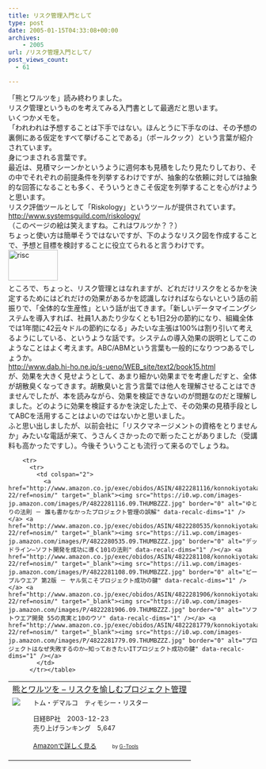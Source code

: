 ```yaml
---
title: リスク管理入門として
type: post
date: 2005-01-15T04:33:08+00:00
archives:
    - 2005
url: /リスク管理入門として/
post_views_count:
  - 61

---
```

「熊とワルツを」読み終わりました。  
リスク管理というものを考えてみる入門書として最適だと思います。  
いくつかメモを。  
「われわれは予想することは下手ではない。ほんとうに下手なのは、その予想の裏側にある仮定をすべて挙げることである」（ポールクック）という言葉が紹介されています。  
身につまされる言葉です。  
最近は、見積マシーンかというように週何本も見積をしたり見たりしており、その中でそれぞれの前提条件を列挙するわけですが、抽象的な依頼に対しては抽象的な回答になることも多く、そういうときこそ仮定を列挙することを心がけようと思います。  
リスク評価ツールとして「Riskology」というツールが提供されています。  
<http://www.systemsguild.com/riskology/>  
（このページの絵は笑えますね。これはワルツか？？）  
ちょっと使い方は簡単そうではないですが、下のようなリスク図を作成することで、予想と目標を検討することに役立てられると言うわけです。  
<a href="http://konnokiyotaka.txt-nifty.com/pgblog/images/risc.html" onclick="window.open('http://konnokiyotaka.txt-nifty.com/pgblog/images/risc.html','popup','width=650,height=405,scrollbars=no,resizable=no,toolbar=no,directories=no,location=no,menubar=no,status=no,left=0,top=0'); return false"><img alt="risc" src="https://i0.wp.com/jqinglong.html.xdomain.jp/bimg/risc-thumb.gif?resize=100%2C62" width="100" height="62" border="0" style="margin: 0px 5px 5px 0px;" data-recalc-dims="1" /></a>  
ところで、ちょっと、リスク管理とはなれますが、どれだけリスクをとるかを決定するためにはどれだけの効果があるかを認識しなければならないという話の前振りで、「全体的な生産性」という話が出てきます。「新しいデータマイニングシステムを導入すれば、社員1人あたり少なくとも1日2分の節約になり、組織全体では1年間に42云々ドルの節約になる」みたいな主張は100%は割り引いて考えるようにしている、というような話です。システムの導入効果の説明としてこのようなことはよく考えます。ABC/ABMという言葉も一般的になりつつあるでしょうか。  
<http://www.dab.hi-ho.ne.jp/s-ueno/WEB_site/text2/book15.html>  
が、効果を大きく見せようとして、あまり細かい効果までを考慮しだすと、全体が胡散臭くなってきます。胡散臭いと言う言葉では他人を理解させることはできませんでしたが、本を読みながら、効果を検証できないのが問題なのだと理解しました。どのように効果を検証するかを決定した上で、その効果の見積手段としてABCを活用することはよいのではないかと思いました。  
ふと思い出しましたが、以前会社に「リスクマネージメントの資格をとりませんか」みたいな電話が来て、うさんくさかったので断ったことがありました（受講料も高かったですし）。今後そういうことも流行って来るのでしょうね。

<table  border="0" cellpadding="5">
  <tr>
    <td colspan="2">
      <a href="http://www.amazon.co.jp/exec/obidos/ASIN/4822281868/konnokiyotaka-22/ref=nosim/" target="_blank">熊とワルツを &#8211; リスクを愉しむプロジェクト管理</a>
    </td>
  </tr>
  
  <tr>
    <td valign="top">
      <a href="http://www.amazon.co.jp/exec/obidos/ASIN/4822281868/konnokiyotaka-22/ref=nosim/" target="_blank"><img src="https://i2.wp.com/images-jp.amazon.com/images/P/4822281868.09.MZZZZZZZ.jpg" border="0" data-recalc-dims="1" /></a>
    </td>
    <td valign="top">
      <font size="-1">トム・デマルコ　ティモシー・リスター</p>
      <p>
        日経BP社　2003-12-23<br />売り上げランキング　5,647
      </p>
      <p>
        <a href="http://www.amazon.co.jp/exec/obidos/ASIN/4822281868/konnokiyotaka-22/ref=nosim/" target="_blank">Amazonで詳しく見る</a></font>　　<font size="-2">by <a href="http://www.goodpic.com/mt/aws/">G-Tools</a></font></td> 
        
        <tr>
          <tr>
            <td colspan="2">
              <a href="http://www.amazon.co.jp/exec/obidos/ASIN/4822281116/konnokiyotaka-22/ref=nosim/" target="_blank"><img src="https://i0.wp.com/images-jp.amazon.com/images/P/4822281116.09.THUMBZZZ.jpg" border="0" alt="ゆとりの法則 － 誰も書かなかったプロジェクト管理の誤解" data-recalc-dims="1" /></a> <a href="http://www.amazon.co.jp/exec/obidos/ASIN/4822280535/konnokiyotaka-22/ref=nosim/" target="_blank"><img src="https://i1.wp.com/images-jp.amazon.com/images/P/4822280535.09.THUMBZZZ.jpg" border="0" alt="デッドライン―ソフト開発を成功に導く101の法則" data-recalc-dims="1" /></a> <a href="http://www.amazon.co.jp/exec/obidos/ASIN/4822281108/konnokiyotaka-22/ref=nosim/" target="_blank"><img src="https://i1.wp.com/images-jp.amazon.com/images/P/4822281108.09.THUMBZZZ.jpg" border="0" alt="ピープルウエア 第2版 － ヤル気こそプロジェクト成功の鍵" data-recalc-dims="1" /></a> <a href="http://www.amazon.co.jp/exec/obidos/ASIN/4822281906/konnokiyotaka-22/ref=nosim/" target="_blank"><img src="https://i0.wp.com/images-jp.amazon.com/images/P/4822281906.09.THUMBZZZ.jpg" border="0" alt="ソフトウエア開発 55の真実と10のウソ" data-recalc-dims="1" /></a> <a href="http://www.amazon.co.jp/exec/obidos/ASIN/4822281779/konnokiyotaka-22/ref=nosim/" target="_blank"><img src="https://i0.wp.com/images-jp.amazon.com/images/P/4822281779.09.THUMBZZZ.jpg" border="0" alt="プロジェクトはなぜ失敗するのか―知っておきたいITプロジェクト成功の鍵" data-recalc-dims="1" /></a>
            </td>
          </tr></table>